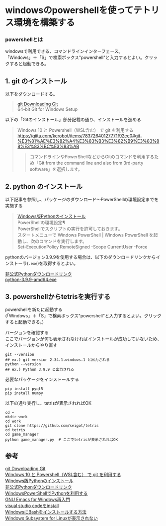 # windowsのpowershellを使ってテトリス環境を構築する

### powershellとは

windowsで利用できる、コマンドラインインターフェース。  
「Windows」＋「S」で検索ボックス"powershell"と入力するとよい。クリックすると起動できる。  

## 1. git のインストール

以下をダウンロードする。

> [git Downloading Git](https://git-scm.com/download/win)  
> 64-bit Git for Windows Setup  

以下の「Gitのインストール」部分記載の通り、インストールを進める

> Windows 10 と Powershell（WSL含む） で git を利用する  
> https://qiita.com/kerobot/items/78372640127771f92ee0#git-%E3%81%AE%E3%82%A4%E3%83%B3%E3%82%B9%E3%83%88%E3%83%BC%E3%83%AB  
> > コマンドラインやPowerShellなどからGitのコマンドを利用するため「Git from the command line and also from 3rd-party software」を選択します。

## 2. python のインストール

以下記事を参照し、パッケージのダウンロード～PowerShellの環境設定までを実施する

> [Windows版Pythonのインストール](https://www.python.jp/install/windows/install.html)  
> PowerShellの環境設定¶  
> PowerShellでスクリプトの実行を許可しておきます。  
> スタートメニューで Windows PowerShell | Windows PowerShell を起動し、次のコマンドを実行します。  
Set-ExecutionPolicy RemoteSigned -Scope CurrentUser -Force  

pythonのバージョン3.9.9を使用する場合は、以下のダウンロードリンクからインストーラ(`.exe`)を取得するとよい。  

[非公式Pythonダウンロードリンク](https://pythonlinks.python.jp/ja/index.html)  
[python-3.9.9-amd64.exe](https://www.python.org/ftp/python/3.9.9/python-3.9.9-amd64.exe)

## 3. powershellからtetrisを実行する

powershellを新たに起動する  
(「Windows」＋「S」で検索ボックス"powershell"と入力するとよい。クリックすると起動できる。)  
  
  
バージョンを確認する  
ここでバージョンが何も表示されなければインストールが成功していないため、インストールからやり直す
  
```
git --version
## ex.) git version 2.34.1.windows.1 と出力される
python --version
## ex.) Python 3.9.9 と出力される
```

必要なパッケージをインストールする

```
pip install pyqt5
pip install numpy
```

以下の通り実行し、tetrisが表示されればOK

```
cd ~
mkdir work
cd work
git clone https://github.com/seigot/tetris
cd tetris
cd game_manager
python game_manager.py  # ここでtetrisが表示されればOK
```

## 参考
[git Downloading Git](https://git-scm.com/download/win)  
[Windows 10 と Powershell（WSL含む） で git を利用する](https://qiita.com/kerobot/items/78372640127771f92ee0#git-%E3%81%AE%E3%82%A4%E3%83%B3%E3%82%B9%E3%83%88%E3%83%BC%E3%83%AB)  
[Windows版Pythonのインストール](https://www.python.jp/install/windows/install.html)  
[非公式Pythonダウンロードリンク](https://pythonlinks.python.jp/ja/index.html)  
[WindowsPowerShellでPythonを利用する](https://bluebirdofoz.hatenablog.com/entry/2019/01/19/141007)  
[GNU Emacs for Windows再入門](https://emacs-jp.github.io/tips/emacs-for-windows)  
[visual studio codeをinstall](https://azure.microsoft.com/ja-jp/products/visual-studio-code/)  
[WindowsにBashをインストールする方法](https://lab.sonicmoov.com/development/windows-bash/)  
[Windows Subsystem for Linuxが表示されない](https://qiita.com/taraka/items/0b5919ac8ee02d81f7ff)  
